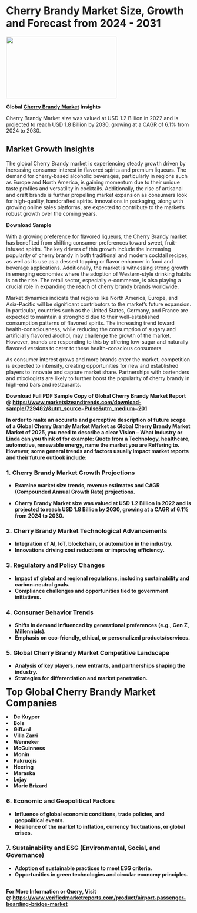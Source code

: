 <H1>Cherry Brandy Market Size, Growth and Forecast from 2024 - 2031</H1><img class="aligncenter size-medium wp-image-584254" src="https://thirdeyenews.in/wp-content/uploads/2024/09/Global-Market-Research-300x168.jpeg" alt="" width="300" height="168" /><p><strong>Global&nbsp;<a href="https://www.marketsizeandtrends.com/download-sample/729482/&amp;utm_source=Pulse&amp;utm_medium=201">Cherry Brandy Market</a> Insights</strong></p><p>Cherry Brandy Market size was valued at USD 1.2 Billion in 2022 and is projected to reach USD 1.8 Billion by 2030, growing at a CAGR of 6.1% from 2024 to 2030.</p><p><h2>Market Growth Insights</h2> <p>The global Cherry Brandy market is experiencing steady growth driven by increasing consumer interest in flavored spirits and premium liqueurs. The demand for cherry-based alcoholic beverages, particularly in regions such as Europe and North America, is gaining momentum due to their unique taste profiles and versatility in cocktails. Additionally, the rise of artisanal and craft brands is further propelling market expansion as consumers look for high-quality, handcrafted spirits. Innovations in packaging, along with growing online sales platforms, are expected to contribute to the market’s robust growth over the coming years.</p> <p><strong>Download Sample</strong></p> <p>With a growing preference for flavored liqueurs, the Cherry Brandy market has benefited from shifting consumer preferences toward sweet, fruit-infused spirits. The key drivers of this growth include the increasing popularity of cherry brandy in both traditional and modern cocktail recipes, as well as its use as a dessert topping or flavor enhancer in food and beverage applications. Additionally, the market is witnessing strong growth in emerging economies where the adoption of Western-style drinking habits is on the rise. The retail sector, especially e-commerce, is also playing a crucial role in expanding the reach of cherry brandy brands worldwide.</p> <p>Market dynamics indicate that regions like North America, Europe, and Asia-Pacific will be significant contributors to the market’s future expansion. In particular, countries such as the United States, Germany, and France are expected to maintain a stronghold due to their well-established consumption patterns of flavored spirits. The increasing trend toward health-consciousness, while reducing the consumption of sugary and artificially flavored alcohol, may challenge the growth of the market. However, brands are responding to this by offering low-sugar and naturally flavored versions to cater to these health-conscious consumers.</p> <p>As consumer interest grows and more brands enter the market, competition is expected to intensify, creating opportunities for new and established players to innovate and capture market share. Partnerships with bartenders and mixologists are likely to further boost the popularity of cherry brandy in high-end bars and restaurants.</p> <p><strong></p><p><span class=""><strong>Download Full PDF Sample Copy of Global Cherry Brandy Market Report</strong> @ <a href="https://www.marketsizeandtrends.com/download-sample/729482/&amp;utm_source=Pulse&amp;utm_medium=201" target="_blank">https://www.marketsizeandtrends.com/download-sample/729482/&amp;utm_source=Pulse&amp;utm_medium=201</a></span></p><p>In order to make an accurate and perceptive description of future scope of a Global&nbsp;Cherry Brandy Market Market as Global&nbsp;Cherry Brandy Market Market of 2025, you need to describe a clear Vision &ndash; What Industry or Linda can you think of for example: Quote from a Technology, healthcare, automotive, renewable energy, name the market you are Reffering to. However, some general trends and factors usually impact market reports and their future outlook include:</p><h3>1.&nbsp;<strong>Cherry Brandy Market Growth Projections</strong></h3><ul><li>Examine market size trends, revenue estimates and CAGR (Compounded Annual Growth Rate) projections.</li><li><p>Cherry Brandy Market size was valued at USD 1.2 Billion in 2022 and is projected to reach USD 1.8 Billion by 2030, growing at a CAGR of 6.1% from 2024 to 2030.</p></li></ul><h3>2.&nbsp;<strong>Cherry Brandy Market Technological Advancements</strong></h3><ul><li>Integration of AI, IoT, blockchain, or automation in the industry.</li><li>Innovations driving cost reductions or improving efficiency.</li></ul><h3>3.&nbsp;<strong>Regulatory and Policy Changes</strong></h3><ul><li>Impact of global and regional regulations, including sustainability and carbon-neutral goals.</li><li>Compliance challenges and opportunities tied to government initiatives.</li></ul><h3>4.&nbsp;<strong>Consumer Behavior Trends</strong></h3><ul><li>Shifts in demand influenced by generational preferences (e.g., Gen Z, Millennials).</li><li>Emphasis on eco-friendly, ethical, or personalized products/services.</li></ul><h3>5.&nbsp;<strong>Global Cherry Brandy Market Competitive Landscape</strong></h3><ul><li>Analysis of key players, new entrants, and partnerships shaping the industry.</li><li>Strategies for differentiation and market penetration.</li></ul><p data-pm-slice="1 1 []"><span style="color: inherit; font-family: inherit; font-size: 25px;">Top Global Cherry Brandy Market Companies</span></p><div class="" data-test-id=""><p><li>De Kuyper</li><li> Bols</li><li> Giffard</li><li> Villa Zarri</li><li> Wenneker</li><li> McGuinness</li><li> Monin</li><li> Pakruojis</li><li> Heering</li><li> Maraska</li><li> Lejay</li><li> Marie Brizard</li></p></div><h3>6.&nbsp;<strong>Economic and Geopolitical Factors</strong></h3><ul><li>Influence of global economic conditions, trade policies, and geopolitical events.</li><li>Resilience of the market to inflation, currency fluctuations, or global crises.</li></ul><h3>7.&nbsp;<strong>Sustainability and ESG (Environmental, Social, and Governance)</strong></h3><ul><li>Adoption of sustainable practices to meet ESG criteria.</li><li>Opportunities in green technologies and circular economy principles.</li></ul><h2><strong style="font-size: 14px;">For More Information or Query, Visit @&nbsp;</strong><a style="background-color: #ffffff; font-size: 14px;" href="https://www.marketsizeandtrends.com/report/cherry-brandy-market/" target="_blank">https://www.verifiedmarketreports.com/product/airport-passenger-boarding-bridge-market</a></h2>
